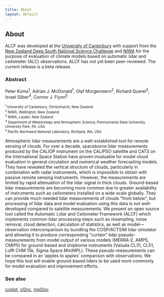 ```yaml
---
title: About
layout: default
---
```


## About

ALCF was developed at the <a href="https://www.canterbury.ac.nz">University of Canterbury</a>
with support from the <a href="https://www.deepsouthchallenge.co.nz">New Zealand Deep South National Science Challenge</a> and <a href="https://www.niwa.co.nz/">NIWA</a> for the purpose of evaluation of climate models based on automatic lidar and ceilometer (ALC) observations. ALCF has not yet been peer-reviewed. The current release
is a beta release.

### Abstract

Peter Kuma<sup>1</sup>, Adrian J. McDonald<sup>1</sup>, Olaf Morgenstern<sup>2</sup>, Richard Querel<sup>3</sup>, Israel Silber<sup>4</sup>, Connor J. Flynn<sup>5</sup>

<p style="font-size: 80%">
<sup>1</sup> University of Canterbury, Christchurch, New Zealand<br />
<sup>2</sup> NIWA, Wellington, New Zealand<br />
<sup>3</sup> NIWA, Lauder, New Zealand<br />
<sup>4</sup> Department of Meteorology and Atmospheric Science, Pennsylvania State University, University Park, PA, USA<br />
<sup>5</sup> Pacific Northwest National Laboratory, Richland, WA, USA
</p>

Atmospheric lidar measurements are a well-established tool for remote sensing of clouds. For over a decade, spaceborne lidar measurements produced by the CALIOP instrument on the CALIPSO satellite and CATS on the International Space Station have proven invaluable for model cloud evaluation in general circulation and numerical weather forecasting models. They have revealed the vertical structure of clouds, particularly in combination with radar instruments, which is impossible to obtain with passive remote sensing instruments. However, the measurements are limited by rapid attenuation of the lidar signal in thick clouds. Ground-based lidar measurements are becoming more common due to greater availability of instruments such as ceilometers installed on a wide scale globally. They can provide much needed lidar measurements of clouds "from below", but processing of lidar data and model evaluation using this data is not well-developed compared to satellite measurements. We present an open source tool called the Automatic Lidar and Ceilometer Framework (ALCF) which implements common lidar processing steps such as resampling, noise removal, cloud detection, calculation of statistics, as well as model—observation intercomparison by bundling the COSP/ACTSIM lidar simulator and allowing it to produce corresponding "curtain" lidar pseudo-measurements from model output of various models (MERRA-2, AMPS, CMIP5) for ground-based and shipborne instruments (Vaisala CL31, CL51, Lufft CHM 15k, Sigma Space MiniMPL). These pseudo-measurements can be compared in an ‘apples to apples’ comparison with observations. We hope this tool will enable ground-based lidars to be used more commonly for model evaluation and improvement efforts.

### See also

[ccplot](https://ccplot.org),
[cl2nc](https://github.com/peterkuma/cl2nc),
[mpl2nc](https://github.com/peterkuma/mpl2nc)
